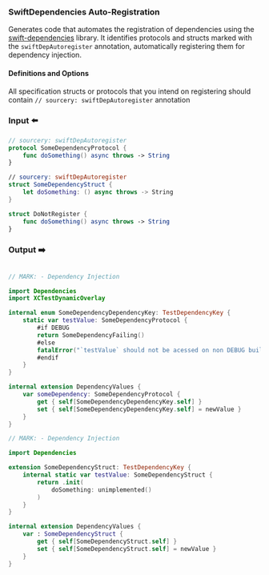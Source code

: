 ### SwiftDependencies Auto-Registration
Generates code that automates the registration of dependencies using the [swift-dependencies](https://github.com/pointfreeco/swift-dependencies) library. It identifies protocols and structs marked with the `swiftDepAutoregister` annotation, automatically registering them for dependency injection.

#### Definitions and Options
All specification structs or protocols that you intend on registering should contain `// sourcery: swiftDepAutoregister` annotation

### Input ⬅️
```swift
// sourcery: swiftDepAutoregister
protocol SomeDependencyProtocol {
    func doSomething() async throws -> String 
}

// sourcery: swiftDepAutoregister
struct SomeDependencyStruct {
    let doSomething: () async throws -> String 
}

struct DoNotRegister {
    func doSomething() async throws -> String 
}
```

### Output ➡️
```swift

// MARK: - Dependency Injection 

import Dependencies 
import XCTestDynamicOverlay

internal enum SomeDependencyDependencyKey: TestDependencyKey {
    static var testValue: SomeDependencyProtocol {
        #if DEBUG
        return SomeDependencyFailing()
        #else
        fatalError("`testValue` should not be acessed on non DEBUG builds.")
        #endif
    }
}

internal extension DependencyValues {
    var someDependency: SomeDependencyProtocol {
        get { self[SomeDependencyDependencyKey.self] }
        set { self[SomeDependencyDependencyKey.self] = newValue }
    }
}

// MARK: - Dependency Injection 

import Dependencies 

extension SomeDependencyStruct: TestDependencyKey {
    internal static var testValue: SomeDependencyStruct {
        return .init(
            doSomething: unimplemented()
        )
    }
}

internal extension DependencyValues {
    var : SomeDependencyStruct {
        get { self[SomeDependencyStruct.self] }
        set { self[SomeDependencyStruct.self] = newValue }
    }
}
```
